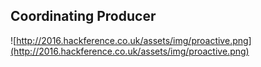 ##  Coordinating Producer

![http://2016.hackference.co.uk/assets/img/proactive.png](http://2016.hackference.co.uk/assets/img/proactive.png)
